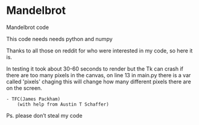 # Mandelbrot
Mandelbrot code

This code needs needs python and numpy

Thanks to all those on reddit for who were interested in my code, so here it is.

In testing it took about 30-60 seconds to render but the Tk can crash if there are too many pixels in the canvas,
	on line 13 in main.py there is a var called 'pixels' chaging this will change how many different pixels there are on the screen.


	- TFC(James Packham)
		(with help from Austin T Schaffer)

Ps. please don’t steal my code
